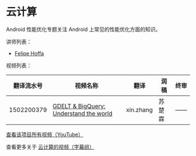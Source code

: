# 云计算

Android 性能优化专题关注 Android 上常见的性能优化方面的知识。

讲师列表：

*   [Felipe Hoffa](https://plus.google.com/+FelipeHoffa)
 
视频列表：

| 翻译流水号 | 视频名称 | 翻译 | 润稿 | 终审 |
| -- | -- | -- | -- | -- |
| 1502200379 | [GDELT & BigQuery: Understand the world](http://pub.gfansub.com/Cloud/105-Google-Cloud-Platform-Big-Data/1502200379-gdelt-&-bigquery-understand-the-world.html)  | xin.zhang | 苏楚霖 | —— |

[查看该项目所有视频（YouTube）](https://www.youtube.com/playlist?list=PLOU2XLYxmsIKk5-eHOvuTwJvMkbV1DyUW)

查看更多关于 [云计算的视频（字幕组）](https://pub.gfansub.com/Cloud/index.html)